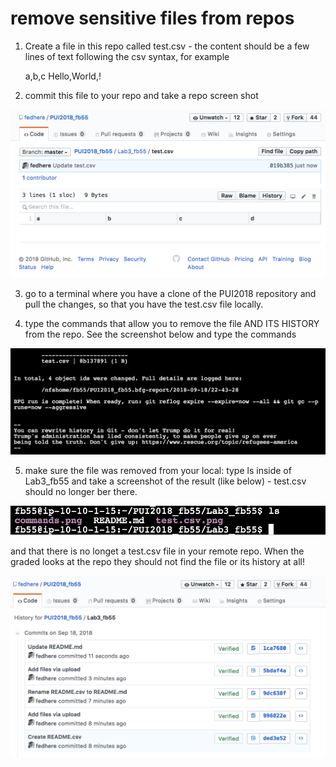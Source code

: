 # remove sensitive files from repos

1. Create a file in this repo called test.csv - the content should be a few lines of text following the csv syntax, for example

    a,b,c
    Hello,World,!
  

2. commit this file to your repo and take a repo screen shot

![screen shot](test.csv.png)

3. go to a terminal where you have a clone of the PUI2018 repository and pull the changes, so that you have the test.csv file locally. 

4. type the commands that allow you to remove the file AND ITS HISTORY from the repo. See the screenshot below and type the commands

![screen shot](commands.png)

5. make sure the file was removed from your local: type ls inside of Lab3_fb55 and take a screenshot of the result (like below) - test.csv should no longer ber there. 

![screen shot](ls.png)

and that there is no longet a test.csv file in your remote repo. When the graded looks at the repo they should not find the file or its history at all!

![screen shot](repo_history.png)
